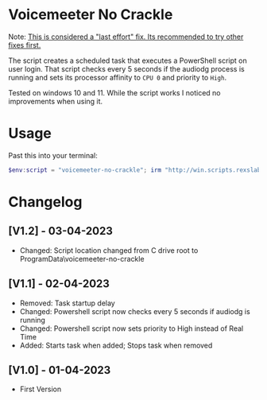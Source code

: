 # Voicemeeter No Crackle

Note: [This is considered a "last effort" fix. Its recommended to try other fixes first.](https://www.reddit.com/r/VoiceMeeter/comments/r5322w/comment/hmkrt0n)

The script creates a scheduled task that executes a PowerShell script on user login. That script checks every 5 seconds if the audiodg process is running and sets its processor affinity to `CPU 0` and priority to `High`.

Tested on windows 10 and 11. While the script works I noticed no improvements when using it.

# Usage

Past this into your terminal:

```powershell
$env:script = "voicemeeter-no-crackle"; irm "http://win.scripts.rexslab.com/" | iex
```

# Changelog

## [V1.2] - 03-04-2023

-   Changed: Script location changed from C drive root to ProgramData\voicemeeter-no-crackle

## [V1.1] - 02-04-2023

-   Removed: Task startup delay
-   Changed: Powershell script now checks every 5 seconds if audiodg is running
-   Changed: Powershell script now sets priority to High instead of Real Time
-   Added: Starts task when added; Stops task when removed

## [V1.0] - 01-04-2023

-   First Version
